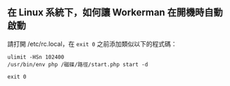 ## 在 Linux 系統下，如何讓 Workerman 在開機時自動啟動

請打開 /etc/rc.local，在 ```exit 0``` 之前添加類似以下的程式碼：

```
ulimit -HSn 102400
/usr/bin/env php /磁碟/路徑/start.php start -d

exit 0
```
